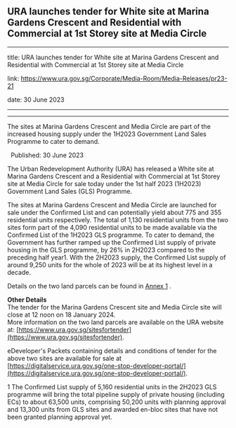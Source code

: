 ## URA launches tender for White site at Marina Gardens Crescent and Residential with Commercial at 1st Storey site at Media Circle
---
title: URA launches tender for White site at Marina Gardens Crescent and Residential with Commercial at 1st Storey site at Media Circle

link: https://www.ura.gov.sg/Corporate/Media-Room/Media-Releases/pr23-21

date: 30 June 2023

---

--------------------------------------------------------------------------------------------------------------------------------

The sites at Marina Gardens Crescent and Media Circle are part of the increased housing supply under the 1H2023 Government Land Sales Programme to cater to demand.

  Published: 30 June 2023

The Urban Redevelopment Authority (URA) has released a White site at Marina Gardens Crescent and a Residential with Commercial at 1st Storey site at Media Circle for sale today under the 1st half 2023 (1H2023) Government Land Sales (GLS) Programme.   
  
The sites at Marina Gardens Crescent and Media Circle are launched for sale under the Confirmed List and can potentially yield about 775 and 355  residential units respectively. The total of 1,130 residential units from the two sites form part of the 4,090 residential units to be made available via the Confirmed List of the 1H2023 GLS programme. To cater to demand, the Government has further ramped up the Confirmed List supply of private housing in the GLS programme, by 26% in 2H2023 compared to the preceding half year1. With the 2H2023 supply, the Confirmed List supply of around 9,250 units for the whole of 2023 will be at its highest level in a decade.  
  
Details on the two land parcels can be found in [Annex 1](https://www.ura.gov.sg/-/media/Corporate/Media-Room/2023/Jun/URA-pr23-21a_v3.pdf) .  
  
**Other Details**   
The tender for the Marina Gardens Crescent site and Media Circle site will close at 12 noon on 18 January 2024.  
More information on the two land parcels are available on the URA website at: [https://www.ura.gov.sg/sitesfortender](https://www.ura.gov.sg/sitesfortender).  
  
eDeveloper's Packets containing details and conditions of tender for the above two sites are available for sale at [https://digitalservice.ura.gov.sg/one-stop-developer-portal/](https://digitalservice.ura.gov.sg/one-stop-developer-portal/).



1 The Confirmed List supply of 5,160 residential units in the 2H2023 GLS programme will bring the total pipeline supply of private housing (including ECs) to about 63,500 units, comprising 50,200 units with planning approval and 13,300 units from GLS sites and awarded en-bloc sites that have not been granted planning approval yet.